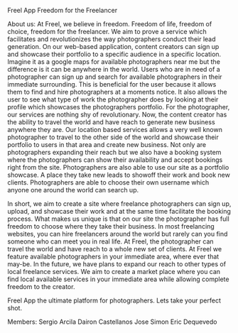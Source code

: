 
Freel App
Freedom for the Freelancer

About us: 
At Freel, we believe in freedom. Freedom of life, freedom of choice, freedom for the freelancer. We aim to prove a service which facilitates and revolutionizes the way photographers conduct their lead generation. On our web-based application, content creators can sign up and showcase their portfolio to a specific audience in a specific location. Imagine it as a google maps for available photographers near me but the difference is it can be anywhere in the world. Users who are in need of a photographer can sign up and search for available photographers in their immediate surrounding. This is beneficial for the user because it allows them to find and hire photographers at a moments notice. It also allows the user to see what type of work the photographer does by looking at their profile which showcases the photographers portfolio. For the photographer, our services are nothing shy of revolutionary. Now, the content creator has the ability to travel the world and have reach to generate new business anywhere they are. Our location based services allows a very well known photographer to travel to the other side of the world and showcase their portfolio to users in that area and create new business. Not only are photographers expanding their reach but we also have a booking system where the photographers can show their availability and accept bookings right from the site. Photographers are also able to use our site as a portfolio showcase. A place they take new leads to showoff their work and book new clients. Photographers are able to choose their own username which anyone one around the world can search up.

In short, we aim to create a site where freelance photographers can sign up, upload, and showcase their work and at the same time facilitate the booking process. What makes us unique is that on our site the photographer has full freedom to choose where they take their business. In most freelancing websites, you can hire freelancers around the world but rarely can you find someone who can meet you in real life.  At Freel, the photographer can travel the world and have reach to a whole new set of clients. At Freel we feature available photographers in your immediate area, where ever that may-be. In the future, we have plans to expand our reach to other types of local freelance services. We aim to create a market place where you can find local available services in your immediate area while allowing complete freedom to the creator.

Freel App the ultimate platform for photographers.  Lets take your perfect shot.

Members: 
Sergio Arcila
Dairon Castellanos
Jose Simon 
Eric Dequevedo
